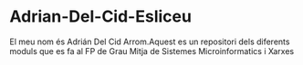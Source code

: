 # Adrian-Del-Cid-Esliceu

El meu nom és Adrián Del Cid Arrom.Aquest es un repositori dels diferents moduls que es fa al FP de Grau Mitja de Sistemes Microinformatics i Xarxes 

